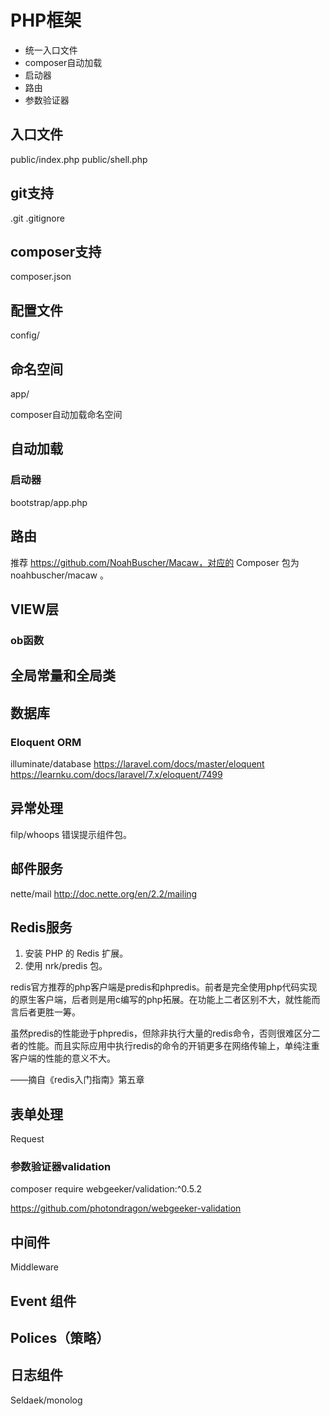 # PHP框架

* 统一入口文件
* composer自动加载
* 启动器
* 路由
* 参数验证器



## 入口文件

public/index.php
public/shell.php

## git支持

.git
.gitignore

## composer支持

composer.json

## 配置文件

config/

## 命名空间

app/

composer自动加载命名空间

## 自动加载

### 启动器

bootstrap/app.php

## 路由

推荐 https://github.com/NoahBuscher/Macaw，对应的 Composer 包为 noahbuscher/macaw 。

## VIEW层

### ob函数

## 全局常量和全局类

## 数据库

### Eloquent ORM

illuminate/database
https://laravel.com/docs/master/eloquent
https://learnku.com/docs/laravel/7.x/eloquent/7499

## 异常处理

filp/whoops 错误提示组件包。

## 邮件服务

nette/mail
http://doc.nette.org/en/2.2/mailing

## Redis服务

1. 安装 PHP 的 Redis 扩展。
2. 使用 nrk/predis 包。

redis官方推荐的php客户端是predis和phpredis。前者是完全使用php代码实现的原生客户端，后者则是用c编写的php拓展。在功能上二者区别不大，就性能而言后者更胜一筹。

虽然predis的性能逊于phpredis，但除非执行大量的redis命令，否则很难区分二者的性能。而且实际应用中执行redis的命令的开销更多在网络传输上，单纯注重客户端的性能的意义不大。

——摘自《redis入门指南》第五章

## 表单处理

Request

### 参数验证器validation

composer require webgeeker/validation:^0.5.2

https://github.com/photondragon/webgeeker-validation

## 中间件

Middleware

## Event 组件

## Polices（策略）

## 日志组件

Seldaek/monolog